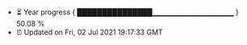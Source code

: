 - ⏳ Year progress { ███████████████▁▁▁▁▁▁▁▁▁▁▁▁▁▁▁ } 50.08 %
- ⏰ Updated on Fri, 02 Jul 2021 19:17:33 GMT

